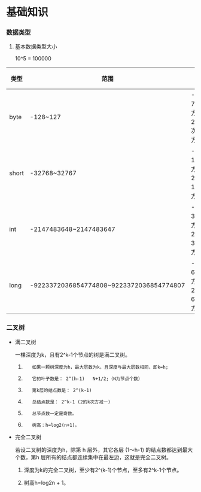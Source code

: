 # 基础知识

### 数据类型

1. 基本数据类型大小

   10^5 = 100000

| 类型  | 范围                                     |                         | 字节 |
| ----- | ---------------------------------------- | ----------------------- | ---- |
| byte  | -128~127                                 | -2的7次方到2的7次方-1   | 1    |
| short | -32768~32767                             | -2的15次方到2的15次方-1 | 2    |
| int   | -2147483648~2147483647                   | -2的31次方到2的31次方-1 | 4    |
| long  | -9223372036854774808~9223372036854774807 | -2的63次方到2的63次方-1 | 8    |

### 二叉树

- 满二叉树

  一棵深度为k，且有2^k-1个节点的树是满二叉树。

  1)        如果一颗树深度为h，最大层数为k，且深度与最大层数相同，即k=h;

  2)        它的叶子数是： 2^(h-1)   N+1/2;（N为节点个数）

  3)        第k层的结点数是： 2^(k-1)

  4)        总结点数是： 2^k-1 (2的k次方减一)

  5)        总节点数一定是奇数。

  6)        树高：h=log2(n+1)。

- 完全二叉树

  若设二叉树的深度为h，除第 h 层外，其它各层 (1～h-1) 的结点数都达到最大个数，第h 层所有的结点都连续集中在最左边，这就是完全二叉树。

  1)    深度为k的完全二叉树，至少有2^(k-1)个节点，至多有2^k-1个节点。

  2)    树高h=log2n + 1。

  